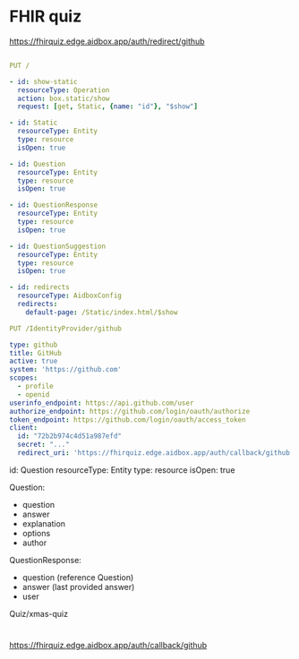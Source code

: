# FHIR quiz

https://fhirquiz.edge.aidbox.app/auth/redirect/github

```yaml

PUT /

- id: show-static
  resourceType: Operation
  action: box.static/show
  request: [get, Static, {name: "id"}, "$show"]

- id: Static
  resourceType: Entity
  type: resource
  isOpen: true

- id: Question
  resourceType: Entity
  type: resource
  isOpen: true

- id: QuestionResponse
  resourceType: Entity
  type: resource
  isOpen: true

- id: QuestionSuggestion
  resourceType: Entity
  type: resource
  isOpen: true

- id: redirects
  resourceType: AidboxConfig
  redirects:
    default-page: /Static/index.html/$show

```


```yaml
PUT /IdentityProvider/github

type: github
title: GitHub
active: true
system: 'https://github.com'
scopes:
  - profile
  - openid
userinfo_endpoint: https://api.github.com/user
authorize_endpoint: https://github.com/login/oauth/authorize
token_endpoint: https://github.com/login/oauth/access_token
client:
  id: "72b2b974c4d51a987efd"
  secret: "..."
  redirect_uri: 'https://fhirquiz.edge.aidbox.app/auth/callback/github'
```


id: Question
resourceType: Entity
type: resource
isOpen: true


Question:
- question
- answer
- explanation
- options
- author


QuestionResponse:
- question (reference Question)
- answer (last provided answer)
- user


Quiz/xmas-quiz


# 

https://fhirquiz.edge.aidbox.app/auth/callback/github




